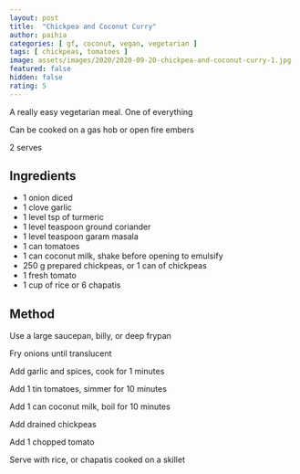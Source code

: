 ```yaml
---
layout: post
title:  "Chickpea and Coconut Curry"
author: paihia 
categories: [ gf, coconut, vegan, vegetarian ]
tags: [ chickpeas, tomatoes ]
image: assets/images/2020/2020-09-20-chickpea-and-coconut-curry-1.jpg
featured: false
hidden: false
rating: 5
---
```


A really easy vegetarian meal. One of everything

Can be cooked on a gas hob or open fire embers

2 serves

## Ingredients

* 1 onion diced
* 1 clove garlic
* 1 level tsp of turmeric 
* 1 level teaspoon ground coriander 
* 1 level teaspoon garam masala
* 1 can tomatoes
* 1 can coconut milk, shake before opening to emulsify
* 250 g prepared chickpeas, or 1 can of chickpeas
* 1 fresh tomato
* 1 cup of rice or 6 chapatis

## Method

Use a large saucepan, billy, or deep frypan

Fry onions until translucent

Add garlic and spices, cook for 1 minutes

Add 1 tin tomatoes, simmer for 10 minutes

Add 1 can coconut milk, boil for 10 minutes

Add drained chickpeas

Add 1 chopped tomato

Serve with rice, or chapatis cooked on a skillet
